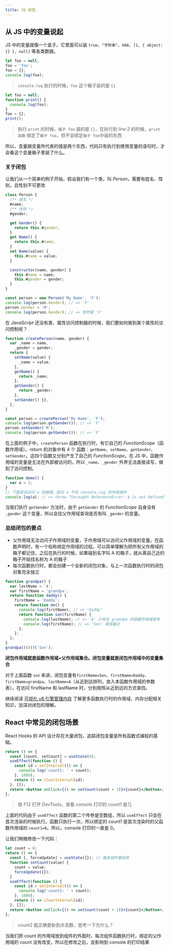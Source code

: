 ```yaml
---
title: JS 闭包
---
```


## 从 JS 中的变量说起

JS 中的变量就像一个盒子，它里面可以装 `true`、`"字符串"`、`666`、`[1, { object: {} }, null]` 等各类数据。

```js
let foo = null;
foo = 'foo';
foo = {};
console.log(foo);
```

> `console.log` 执行的时候，`foo` 这个箱子装的是 `{}`

```js {2}
let foo = null;
function print() {
  console.log(foo);
}
foo = {};
print();
```

> 执行 `print` 的时候，`箱子 foo` 装的是 `{}`，在执行到 _line:2_ 的时候，`print 函数` 绑定了`箱子 foo`，但不会绑定`箱子 foo`中装的东西

所以，变量跟变量所代表的值是两个东西，代码只有执行到使用变量的语句时，才会看这个变量箱子里装了什么。

### 关于闭包

让我们从一个简单的例子开始，假设我们有一个类，叫 _Person_，需要有姓名、性别，且性别不可更改

```js
class Person {
  /** 姓名 */
  #name;
  /** 性别 */
  #gender;

  get Gender() {
    return this.#gender;
  }
  get Name() {
    return this.#name;
  }
  set Name(value) {
    this.#name = value;
  }

  constructor(name, gender) {
    this.#name = name;
    this.#gender = gender;
  }
}

const person = new Person('My Name', 'F');
console.log(person.Gender); // => 'F'
person.Gender = 'M';
console.log(person.Gender); // => 依然是 'F'
```

在 _JavaScript_ 还没有类、属性访问控制器的时候，我们要如何做到某个属性的访问控制呢？

```js
function createPerson(name, gender) {
  var _name = name,
    _gender = gender;
  return {
    setName(value) {
      _name = value;
    },
    getName() {
      return _name;
    },
    getGender() {
      return _gender;
    },
    setGender() {},
  };
}

const person = createPerson('My Name', 'F');
console.log(person.getGender()); // => 'F'
person.setGender('M');
console.log(person.getGender()); // => 'F'
```

在上面的例子中，`createPerson` 函数在执行时，有它自己的 _FunctionScope_（函数作用域）。_return_ 的对象中有 4 个 函数：`getName`、`setName`、`getGender`、`setGender`。这四个函数又分别产生了自己的 _FunctionScope_。在 JS 中，函数作用域的变量是无法在外部被访问的，所以 `_name`、`_gender` 外界无法直接读写，做到了访问控制。

```js
function demo() {
  var a = 1;
}
// 下面尝试访问 a 将报错，因为 a 不在 console.log 的作用域中
console.log(a); // => throw “Uncaught ReferenceError: b is not defined”
```

当我们执行 `getGender` 方法时，由于 `getGender` 的 _FunctionScope_ 自身没有 `_gender` 这个变量，所以会往父作用域查询是否有叫 `_gender` 的变量。

### 总结闭包的要点

- 父作用域无法访问子作用域的变量，子作用域可以访问父作用域的变量。在函数声明时，有一个俗称绑定作用域的过程。可以简单理解为把所有父作用域的箱子都记住，之后在执行的时候，如果碰到名字叫 A 的箱子，就从离自己近的箱子开始找名称为 A 的箱子
- 每次函数执行时，都会创建一个全新的闭包对象，与上一次函数执行时的闭包对象完全独立

```js title="哪个箱子离我近就用哪个"
function grandpa() {
  var lastName = 'A';
  var firstName = 'grandpa';
  return function daddy() {
    firstName = 'Daddy';
    return function me() {
      console.log(firstName); // => 'Daddy'
      return function son(firstName) {
        console.log(lastName); // => 'A' 只有在 grandpa 的函数作用域里有
        console.log(firstName); // => 'Son' 离我最近
      };
    };
  };
}
grandpa()()()('Son');
```

**闭包作用域就是函数作用域+父作用域集合。闭包变量就是闭包作用域中的变量集合**

对于上面函数 `son` 来讲，闭包变量有`firstName=Son`、`firstName=Daddy`、`firstName=grandpa`、`lastName=A`（从近到远排列，放入本函数作用域的参数表）。在访问 firstName 和 lastName 时，分别按照从近到远的方式查找。

继续阅读 [可视化 v8 引擎管理内存](/docs/js/memory-management-in-v8) 了解更多函数执行时的作用域、内存分配相关知识，加深对闭包的理解。

## React 中常见的闭包场景

React Hooks 的 API 设计存在大量闭包，追踪闭包变量是所有函数式编程的基础。

```jsx live
return () => {
  const [count, setCount] = useState(0);
  useEffect(function () {
    const id = setInterval(() => {
      console.log('count1: ' + count);
    }, 1000);
    return () => clearInterval(id);
  }, []);
  return <button onClick={() => setCount(count + 1)}>{count}</button>;
};
```

> 按 F12 打开 DevTools，查看 console 打印的 count1 是几

上面的代码由于 `useEffect` 函数的第二个传参是空数组，所以 `useEffect` 只会在首次渲染的时候执行。函数只执行一次，所以绑定的 count1 是首次渲染时的父函数作用域的 `count1=0`。所以，console 打印的一直是 0。

让我们稍微修改一下代码：

```jsx live
let count = 0;
return () => {
  const [, forceUpdate] = useState({}); // 触发组件重绘用
  function setCount(value) {
    count = value;
    forceUpdate({});
  }
  useEffect(function () {
    const id = setInterval(() => {
      console.log('count2: ' + count);
    }, 1000);
    return () => clearInterval(id);
  }, []);
  return <button onClick={() => setCount(count + 1)}>{count}</button>;
};
```

> count2 能正确更新到点击数，思考一下为什么？

当我们把 count 的作用域放到组件的外面时，每次组件函数执行时，绑定的父作用域的 count 没有改变，所以在修改之后，会影响到 console 的打印结果
